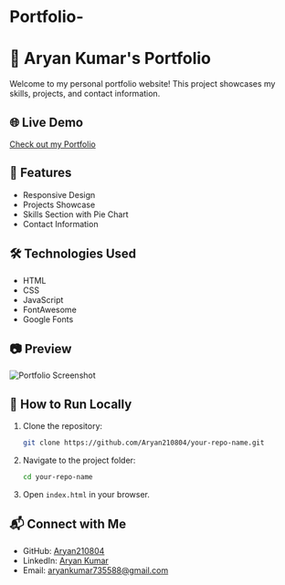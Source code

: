 # Portfolio-
# 🚀 Aryan Kumar's Portfolio

Welcome to my personal portfolio website! This project showcases my skills, projects, and contact information.

## 🌐 Live Demo
[Check out my Portfolio](https://yourgithubusername.github.io/your-repo-name)

## 📌 Features
- Responsive Design
- Projects Showcase
- Skills Section with Pie Chart
- Contact Information

## 🛠️ Technologies Used
- HTML
- CSS
- JavaScript
- FontAwesome
- Google Fonts

## 📷 Preview
![Portfolio Screenshot](your-screenshot-link.png)

## 📂 How to Run Locally
1. Clone the repository:
   ```sh
   git clone https://github.com/Aryan210804/your-repo-name.git
   ```
2. Navigate to the project folder:
   ```sh
   cd your-repo-name
   ```
3. Open `index.html` in your browser.

## 📬 Connect with Me
- GitHub: [Aryan210804](https://github.com/Aryan210804)
- LinkedIn: [Aryan Kumar](www.linkedin.com/in/aryan-kumar-487953297)
- Email: aryankumar735588@gmail.com



